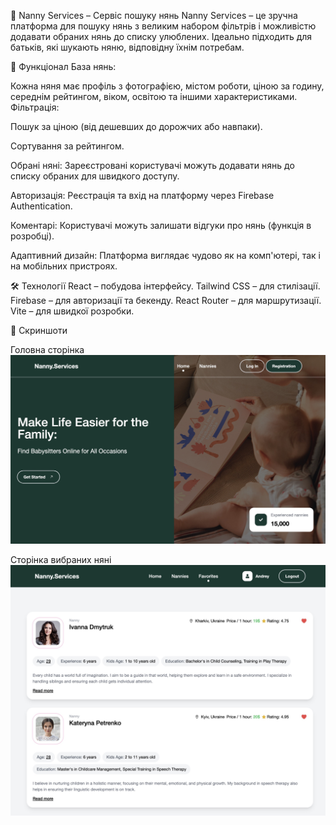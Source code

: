 🍼 Nanny Services – Сервіс пошуку нянь
Nanny Services – це зручна платформа для пошуку нянь з великим набором фільтрів і можливістю додавати обраних нянь до списку улюблених. Ідеально підходить для батьків, які шукають няню, відповідну їхнім потребам.

🚀 Функціонал
База нянь:

Кожна няня має профіль з фотографією, містом роботи, ціною за годину, середнім рейтингом, віком, освітою та іншими характеристиками.
Фільтрація:

Пошук за ціною (від дешевших до дорожчих або навпаки).

Сортування за рейтингом.

Обрані няні:
Зареєстровані користувачі можуть додавати нянь до списку обраних для швидкого доступу.

Авторизація:
Реєстрація та вхід на платформу через Firebase Authentication.

Коментарі:
Користувачі можуть залишати відгуки про нянь (функція в розробці).

Адаптивний дизайн:
Платформа виглядає чудово як на комп'ютері, так і на мобільних пристроях.

🛠 Технології
React – побудова інтерфейсу.
Tailwind CSS – для стилізації.
Firebase – для авторизації та бекенду.
React Router – для маршрутизації.
Vite – для швидкої розробки.

📸 Скриншоти

Головна сторінка
![Головна сторінка](./public/Nanny-Services-screen-favorite.jpeg)

Сторінка вибраних няні
![Сторінкая нянь](./public/Nanny-Services-screen-home.jpeg)
